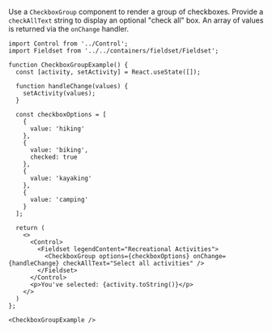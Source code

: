 Use a `CheckboxGroup` component to render a group of checkboxes. Provide a `checkAllText` string to display an optional "check all" box. An array of values is returned via the `onChange` handler.

```
import Control from '../Control';
import Fieldset from '../../containers/fieldset/Fieldset';

function CheckboxGroupExample() {
  const [activity, setActivity] = React.useState([]);

  function handleChange(values) {
    setActivity(values);
  }

  const checkboxOptions = [
    {
      value: 'hiking'
    },
    {
      value: 'biking',
      checked: true
    },
    {
      value: 'kayaking'
    },
    {
      value: 'camping'
    }
  ];

  return (
    <>
      <Control>
        <Fieldset legendContent="Recreational Activities">
          <CheckboxGroup options={checkboxOptions} onChange={handleChange} checkAllText="Select all activities" />
        </Fieldset>
      </Control>
      <p>You've selected: {activity.toString()}</p>
    </>
  )
};

<CheckboxGroupExample />
```
